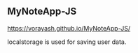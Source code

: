 ## MyNoteApp-JS

https://vorayash.github.io/MyNoteApp-JS/

localstorage is used for saving user data.
